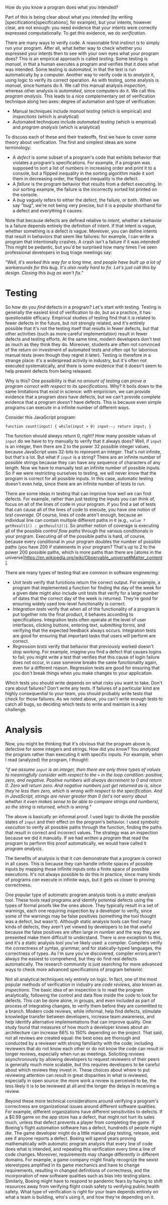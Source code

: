 How do you know a program does what you intended?

Part of this is being clear about what you intended (by writing [specifications|specifications], for example), but your intents, however clear, are not enough: you need evidence that your intents were correctly expressed computationally. To get this evidence, we do *verification*.
		
There are many ways to verify code. A reasonable first instinct is to simply run your program. After all, what better way to check whether you expressed your intents then to see with your own eyes what your program does? This is an empirical approach is called *testing*. Some testing is _manual_, in that a human executes a program and verifies that it does what was intended. Some testing is _automated_, in that the test is run automatically by a computer. Another way to verify code is to *analyze* it, using logic to verify its correct operation. As with testing, some analysis is _manual_, since humans do it. We call this manual analysis _inspection_, whereas other analysis is _automated_, since computers do it. We call this _program analysis_. This leads to a nice complementary set of verification technique along two axes: degree of automation and type of verification:

* Manual techniques include *manual testing* (which is empirical) and *inspections* (which is analytical)
* Automated technqiues include *automated testing* (which is empirical) and *program analysis* (which is analytical)

To discuss each of these and their tradeoffs, first we have to cover some theory about verification. The first and simplest ideas are some terminology:

* A *defect* is some subset of a program's code that exhibits behavior that violates a program's specifications. For example, if a program was supposed to sort a list of numbers in increasing order and print it to a console, but a flipped inequality in the sorting algorithm made it sort them in decreasing order, the flipped inequality is the defect.
* A *failure* is the program behavior that results from a defect executing. In our sorting example, the failure is the incorrectly sorted list printed on the console.
* A *bug* vaguely refers to either the defect, the failure, or both. When we say "bug", we're not being very precise, but it is a popular shorthand for a defect and everything it causes.
		
Note that because defects are defined relative to _intent_, whether a behavior is a failure depends entirely the definition of intent. If that intent is vague, whether something is a defect is vague. Moreover, you can define intents that result in behaviors that seem like failures: for example, I can write a program that intentionally crashes. A crash isn't a failure if it was intended! This might be pedantic, but you'd be surprised how many times I've seen professional developers in bug triage meetings say:

_"Well, it's worked this way for a long time, and people have built up a lot of workarounds for this bug. It's also really hard to fix. Let's just call this by design. Closing this bug as won't fix."_

# Testing
		
So how do you _find_ defects in a program? Let's start with testing. Testing is generally the easiest kind of verification to do, but as a practice, it has questionable efficacy. Empirical studies of testing find that it _is_ related to fewer defects in the future, but not strongly related, and it's entirely possible that it's not the testing itself that results in fewer defects, but that other activities (such as more careful implementation) result in fewer defects and testing efforts<ahmed16>. At the same time, modern developers don't test as much as they think they do<beller15>. Moreover, students are often not convinced of the return on investment of automated tests and often opt for laborious manual tests (even though they regret it later)<pham14>. Testing is therefore in a strange place: it's a widespread activity in industry, but it's often not executed systematically, and there is some evidence that it doesn't seem to help prevent defects from being released.

Why is this? One possibility is that *no amount of testing can prove a program correct with respect to its specifications*. Why? It boils down to the same limitations that exist in science: with empiricism, we can provide evidence that a program _does_ have defects, but we can't provide complete evidence that a program _doesn't_ have defects. This is because even simple programs can execute in a infinite number of different ways.
		
Consider this JavaScript program:

`
function count(input) {
  while(input > 0)
    input--;
  return input;
}
`

The function should always return 0, right? How many possible values of `input` do we have to try manually to verify that it always does? Well, if `input` is an integer, then there are 2 to the power 32 possible integer values, because JavaScript uses 32-bits to represent an integer. That's not infinite, but that's a lot. But what if `input` is a string? There are an infinite number of possible strings because they can have any sequence of characters of any length. Now we have to manually test an infinite number of possible inputs. So if we were restricting ourselves to testing, we will never know that the program is correct for all possible inputs. In this case, automatic testing doesn't even help, since there are an infinite number of tests to run.
		
There are some ideas in testing that can improve how well we can find defects. For example, rather than just testing the inputs you can think of, focus on all of the lines of code in your program. If you find a set of tests that can cause all of the lines of code to execute, you have one notion of *test coverage*. Of course, lines of code aren't enough, because an individual line can contain multiple different paths in it (e.g., `value ? getResult1() : getResult2()`). So another notion of coverage is executing all of the possible _control flow paths_ through the various conditionals in your program. Executing _all_ of the possible paths is hard, of course, because every conditional in your program doubles the number of possible paths (you have 200 if statements in your program? That's up to 2 to the power 200 possible paths, which is more paths than there are [atoms in the universe|https://en.wikipedia.org/wiki/Observable_universe#Matter_content].
		
There are many types of testing that are common in software engineering:
		
* *Unit tests* verify that functions return the correct output. For example, a program that implemented a function for finding the day of the week for a given date might also include unit tests that verify for a large number of dates that the correct day of the week is returned. They're good for ensuring widely used low-level functionality is correct.
* *Integration tests* verify that when all of the functionality of a program is put together into the final product, it behaves according to specifications. Integration tests often operate at the level of user interfaces, clicking buttons, entering text, submitting forms, and verifying that the expected feedback always occurs. Integration tests are good for ensuring that important tasks that users will perform are correct.
* *Regression tests* verify that behavior that previously worked doesn't stop working. For example, imagine you find a defect that causes logins to fail; you might write a test that verifies that this cause of login failure does not occur, in case someone breaks the same functionality again, even for a different reason. Regression tests are good for ensuring that you don't break things when you make changes to your application.
		
Which tests you should write depends on what risks you want to take. Don't care about failures? Don't write any tests. If failures of a particular kind are highly consequential to your team, you should probably write tests that check for those failures. As we noted above, you can't write enough tests to catch all bugs, so deciding which tests to write and maintain is a key challenge.
		
# Analysis
		
Now, you might be thinking that it's obvious that the program above is defective for some integers and strings. How did you know? You _analyzed_ the program rather than executing it with specific inputs. For example, when I read (analyzed) the program, I thought:
		
_"if we assume `input` is an integer, then there are only three types of values to meaningfully consider with respect to the `>` in the loop condition: positive, zero, and negative. Positive numbers will always decrement to 0 and return 0. Zero will return zero. And negative numbers just get returned as is, since they're less then zero, which is wrong with respect to the specification. And in JavaScript, strings are never greater than 0 (let's not worry about whether it even makes sense to be able to compare strings and numbers), so the string is returned, which is wrong."_
				
The above is basically an informal proof. I used logic to divide the possible states of `input` and their effect on the program's behavior. I used *symbolic execution* to verify all possible paths through the function, finding the paths that result in correct and incorrect values. The strategy was an inspection because we did it manually. If we had written a _program_ that read the program to perform this proof automatically, we would have called it _program analysis_.
		
The benefits of analysis is that it _can_ demonstrate that a program is correct in all cases. This is because they can handle infinite spaces of possible inputs by mapping those infinite inputs onto a finite space of possible executions. It's not always possible to do this in practice, since many kinds of programs _can_ execute in infinite ways, but it gets us closer to proving correctness.
		
One popular type of automatic program analysis tools is a *static analysis* tool. These tools read programs and identify potential defects using the types of formal proofs like the ones above. They typically result in a set of warnings, each one requiring inspection by a developer to verify, since some of the warnings may be false positives (something the tool thought was a defect, but wasn't). Although static analysis tools can find many kinds of defects, they aren't yet viewed by developers to be that useful because the false positives are often large in number and the way they are presented make them difficult to understand<johnson13>. There is one exception to this, and it's a static analysis tool you've likely used: a compiler. Compilers verify the correctness of syntax, grammar, and for statically-typed languages, the correctness of types. As I'm sure you've discovered, compiler errors aren't always the easiest to comprehend, but they do find real defects automatically. The research community is just searching for more advanced ways to check more advanced specifications of program behavior.


Not all analytical techniques rely entirely on logic. In fact, one of the most popular methods of verification in industry are *code reviews*, also known as _inspections_. The basic idea of an inspection is to read the program analytically, following the control and data flow inside the code to look for defects. This can be done alone, in groups, and even included as part of process of integrating changes, to verify them before they are committed to a branch. Modern code reviews, while informal, help find defects, stimulate knowledge transfer between developers, increase team awareness, and help identify alternative implementations that can improve quality<bacchelli13>.  One study found that measures of how much a developer knows about an architecture can increase 66% to 150% depending on the project<rigby13>. That said, not all reviews are created equal: the best ones are thorough and conducted by a reviewer with strong familiarity with the code<kononenko16>; including reviewers that do not know each other or do not know the code can result in longer reviews, especially when run as meetings<seaman97>. Soliciting reviews asynchronously by allowing developers to request reviewers of their peers is generally much more scalable<rigby11>, but this requires developers to be careful about which reviews they invest in. These choices about where to put reviewing attention can result in great disparities in what is reviewed, especially in open source: the more work a review is perceived to be, the less likely it is to be reviewed at all and the longer the delays in receiving a review<thongtanunam16>.		

Beyond these more technical considerations around verifying a program's correctness are organizational issues around different software qualities. For example, different organizations have different sensitivities to defects. If a $0.99 game on the app store has a defect, that might not hurt its sales much, unless that defect prevents a player from completing the game. If Boeing's flight automation software has a defect, hundreds of people might die. The game developer might do a little manual play testing, release, and see if anyone reports a defect. Boeing will spend years proving mathematically with automatic program analysis that every line of code does what is intended, and repeating this verification every time a line of code changes. Moreover, requirements may change differently in different domains. For example, a game company might finally recognize the sexist stereotypes amplified in its game mechanics and have to change requirements, resulting in changed definitions of correctness, and the incorporation of new software qualities such as bias into testing plans. Similarly, Boeing might have to respond to pandemic fears by having to shift resources away from verifying flight crash safety to verifying public health safety. What type of verification is right for your team depends entirely on what a team is building, who's using it, and how they're depending on it.